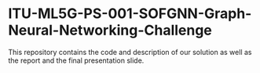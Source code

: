 # ITU-ML5G-PS-001-SOFGNN-Graph-Neural-Networking-Challenge
This repository contains the code and description of our solution as well as the report and the final presentation slide.
